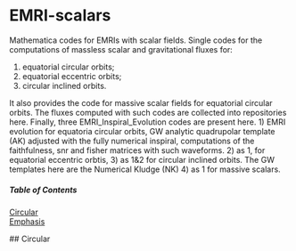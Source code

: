 # EMRI-scalars 
Mathematica codes for EMRIs with scalar fields. Single codes for the computations of massless scalar and gravitational fluxes for:  
1) equatorial circular orbits;
2) equatorial eccentric orbits;
3) circular inclined orbits.
   
It also provides the code for massive scalar fields for equatorial circular orbits. The fluxes computed with such codes are collected into repositories here. 
Finally, three EMRI_Inspiral_Evolution codes are present here. 1) EMRI evolution for equatoria circular orbits, GW analytic quadrupolar template (AK) adjusted with the fully numerical inspiral, computations of the faithfulness, snr and fisher matrices with such waveforms. 2) as 1, for equatorial eccentric orbtis,  3) as 1&2 for circular inclined orbits. The GW templates here are the Numerical Kludge (NK)  4) as 1 for massive scalars. 

##### Table of Contents  
[Circular](#circular)  
[Emphasis](#emphasis)  
 
<a name="circular"/>
## Circular


